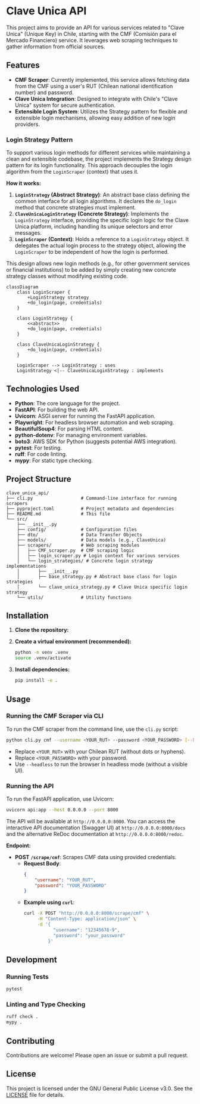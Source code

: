 # Clave Unica API

This project aims to provide an API for various services related to "Clave Unica" (Unique Key) in Chile, starting with the CMF (Comisión para el Mercado Financiero) service. It leverages web scraping techniques to gather information from official sources.

## Features

- **CMF Scraper**: Currently implemented, this service allows fetching data from the CMF using a user's RUT (Chilean national identification number) and password.
- **Clave Unica Integration**: Designed to integrate with Chile's "Clave Unica" system for secure authentication.
- **Extensible Login System**: Utilizes the Strategy pattern for flexible and extensible login mechanisms, allowing easy addition of new login providers.

### Login Strategy Pattern

To support various login methods for different services while maintaining a clean and extensible codebase, the project implements the Strategy design pattern for its login functionality. This approach decouples the login algorithm from the `LoginScraper` (context) that uses it.

**How it works:**

1.  **`LoginStrategy` (Abstract Strategy)**: An abstract base class defining the common interface for all login algorithms. It declares the `do_login` method that concrete strategies must implement.
2.  **`ClaveUnicaLoginStrategy` (Concrete Strategy)**: Implements the `LoginStrategy` interface, providing the specific login logic for the Clave Unica platform, including handling its unique selectors and error messages.
3.  **`LoginScraper` (Context)**: Holds a reference to a `LoginStrategy` object. It delegates the actual login process to the strategy object, allowing the `LoginScraper` to be independent of how the login is performed.

This design allows new login methods (e.g., for other government services or financial institutions) to be added by simply creating new concrete strategy classes without modifying existing code.

```mermaid
classDiagram
    class LoginScraper {
        +LoginStrategy strategy
        +do_login(page, credentials)
    }

    class LoginStrategy {
        <<abstract>>
        +do_login(page, credentials)
    }

    class ClaveUnicaLoginStrategy {
        +do_login(page, credentials)
    }

    LoginScraper --> LoginStrategy : uses
    LoginStrategy <|-- ClaveUnicaLoginStrategy : implements
```

## Technologies Used

- **Python**: The core language for the project.
- **FastAPI**: For building the web API.
- **Uvicorn**: ASGI server for running the FastAPI application.
- **Playwright**: For headless browser automation and web scraping.
- **BeautifulSoup4**: For parsing HTML content.
- **python-dotenv**: For managing environment variables.
- **boto3**: AWS SDK for Python (suggests potential AWS integration).
- **pytest**: For testing.
- **ruff**: For code linting.
- **mypy**: For static type checking.

## Project Structure

```
clave_unica_api/
├── cli.py                  # Command-line interface for running scrapers
├── pyproject.toml          # Project metadata and dependencies
├── README.md               # This file
└── src/
    ├── __init__.py
    ├── config/             # Configuration files
    ├── dto/                # Data Transfer Objects
    ├── models/             # Data models (e.g., ClaveUnica)
    ├── scrapers/           # Web scraping modules
    │   ├── CMF_scraper.py  # CMF scraping logic
    │   ├── login_scraper.py # Login context for various services
    │   └── login_strategies/ # Concrete login strategy implementations
    │       ├── __init__.py
    │       ├── base_strategy.py # Abstract base class for login strategies
    │       └── clave_unica_strategy.py # Clave Unica specific login strategy
    └── utils/              # Utility functions
```

## Installation

1.  **Clone the repository:**



2.  **Create a virtual environment (recommended):**

    ```bash
    python -m venv .venv
    source .venv/activate
    ```

3.  **Install dependencies:**

    ```bash
    pip install -e .
    ```

## Usage

### Running the CMF Scraper via CLI

To run the CMF scraper from the command line, use the `cli.py` script:

```bash
python cli.py cmf --username <YOUR_RUT> --password <YOUR_PASSWORD> [--headless]
```

-   Replace `<YOUR_RUT>` with your Chilean RUT (without dots or hyphens).
-   Replace `<YOUR_PASSWORD>` with your password.
-   Use `--headless` to run the browser in headless mode (without a visible UI).

### Running the API

To run the FastAPI application, use Uvicorn:

```bash
uvicorn api:app --host 0.0.0.0 --port 8000
```

The API will be available at `http://0.0.0.0:8000`. You can access the interactive API documentation (Swagger UI) at `http://0.0.0.0:8000/docs` and the alternative ReDoc documentation at `http://0.0.0.0:8000/redoc`.

**Endpoint:**

-   **POST `/scrape/cmf`**: Scrapes CMF data using provided credentials.
    -   **Request Body**:
        ```json
        {
            "username": "YOUR_RUT",
            "password": "YOUR_PASSWORD"
        }
        ```
    -   **Example using `curl`**:
        ```bash
        curl -X POST "http://0.0.0.0:8000/scrape/cmf" \
             -H "Content-Type: application/json" \
             -d '{
                   "username": "12345678-9",
                   "password": "your_password"
                 }'
        ```



## Development

### Running Tests

```bash
pytest
```

### Linting and Type Checking

```bash
ruff check .
mypy .
```

## Contributing

Contributions are welcome! Please open an issue or submit a pull request.

## License

This project is licensed under the GNU General Public License v3.0. See the [LICENSE](LICENSE) file for details.
